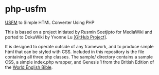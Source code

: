 # php-usfm
[USFM](http://paratext.org/about/usfm) to Simple HTML Converter Using PHP

This is based on a project initiated by Rusmin Soetjipto for MediaWiki 
and ported to DokuWiki by Yvonne Lu
[[GitHub Project]](https://github.com/unfoldingWord-dev/Dokuwiki-USFMTag).

It is designed to operate outside of any framework, and to produce simple html that can be
styled with CSS. Included in this repository is the file containing all three php classes.
The sample/ directory contains a sample CSS, a simple index.php wrapper, and Genesis 1 from
the British Edition of the [World English Bible](https://worldenglishbible.org/).

